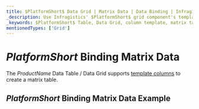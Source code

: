 ```yaml
---
title: $PlatformShort$ Data Grid | Matrix Data | Data Binding | Infragistics
_description: Use Infragistics' $PlatformShort$ grid component's template columns to create a matrix table. View our $ProductName$ table demos!
_keywords: $PlatformShort$ Table, Data Grid, column template, matrix table, $ProductName$, data binding, Infragistics
mentionedTypes: ['Grid']
---
```


# $PlatformShort$ Binding Matrix Data

The $ProductName$ Data Table / Data Grid supports [template columns](data-grid-column-types.md#template-column) to create a matrix table.

## $PlatformShort$ Binding Matrix Data Example


<code-view style="height: 600px" 
           data-demos-base-url="{environment:demosBaseUrl}" 
           iframe-src="{environment:demosBaseUrl}/grids/data-grid-type-matrix-table" alt="$PlatformShort$ Binding Matrix Data Example">
</code-view>
<sample-button src="grids/data-grid/type-matrix-table"></sample-button>
